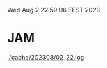 Wed Aug  2 22:59:06 EEST 2023
# JAM
<a href='./cache/202308/02_22.log'>./cache/202308/02_22.log</a>
